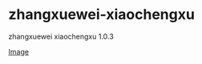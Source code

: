 # zhangxuewei-xiaochengxu
zhangxuewei xiaochengxu 1.0.3
 
 [Image](https://raw.githubusercontent.com/a858742487/zhangxuewei-xiaochengxu/master/images/1.jpg)
